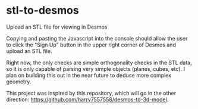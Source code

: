 # stl-to-desmos
Upload an STL file for viewing in Desmos

Copying and pasting the Javascript into the console should allow the user to click the "Sign Up" button in the upper right corner of Desmos and upload an STL file.

Right now, the only checks are simple orthogonality checks in the STL data, so it is only capable of parsing very simple objects (planes, cubes, etc).  I plan on building this out in the near future to deduce more complex geometry.

This project was inspired by this repository, which will go in the other direction: https://github.com/harry7557558/desmos-to-3d-model.
